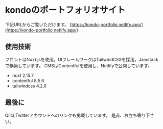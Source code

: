 # kondoのポートフォリオサイト
下記URLからご覧いただけます。
[https://kondo-portfolio.netlify.app/](https://kondo-portfolio.netlify.app/)

## 使用技術
フロントはNuxt.jsを使用。UIフレームワークはTailwindCSSを採用。Jamstackで構築しています。
CMSはContentfulを使用し、Netlifyで公開しています。

- nuxt 2.15.7
- contentful 8.5.6
- tailwindcss 4.2.0

## 最後に
Qiita,Twitterアカウントへのリンクも掲載しています。
是非、お立ち寄り下さい。




